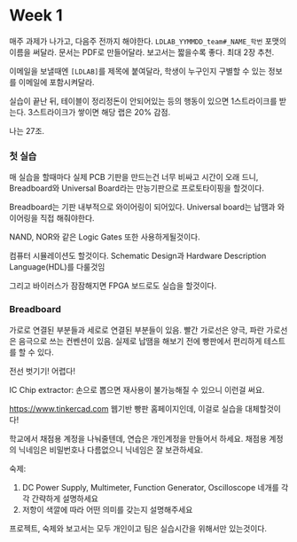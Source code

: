 Week 1
========
매주 과제가 나가고, 다음주 전까지 해야한다. `LDLAB_YYMMDD_team#_NAME_학번` 포맷의 이름을 써달라. 문서는 PDF로 만들어달라. 보고서는 짧을수록 좋다. 최대 2장 추천.

이메일을 보낼때엔 `[LDLAB]`를 제목에 붙여달라, 학생이 누구인지 구별할 수 있는 정보를 이메일에 포함시켜달라.

실습이 끝난 뒤, 테이블이 정리정돈이 안되어있는 등의 행동이 있으면 1스트라이크를 받는다. 3스트라이크가 쌓이면 해당 랩은 20% 감점.

나는 27조.

### 첫 실습
매 실습을 할때마다 실제 PCB 기판을 만드는건 너무 비싸고 시간이 오래 드니, Breadboard와 Universal Board라는 만능기판으로 프로토타이핑을 할것이다.

Breadboard는 기판 내부적으로 와이어링이 되어있다. Universal board는 납땜과 와이어링을 직접 해줘야한다.

NAND, NOR와 같은 Logic Gates 또한 사용하게될것이다.

컴퓨터 시뮬레이션도 할것이다. Schematic Design과 Hardware Description Language(HDL)를 다룰것임

그리고 바이러스가 잠잠해지면 FPGA 보드로도 실습을 할것이다.

### Breadboard
가로로 연결된 부분들과 세로로 연결된 부분들이 있음. 빨간 가로선은 양극, 파란 가로선은 음극으로 쓰는 컨벤션이 있음. 실제로 납땜을 해보기 전에 빵판에서 편리하게 테스트를 할 수 있다.

전선 벗기기! 어렵다!

IC Chip extractor: 손으로 뽑으면 재사용이 불가능해질 수 있으니 이런걸 써요.

https://www.tinkercad.com 웹기반 빵판 홈페이지인데, 이걸로 실습을 대체할것이다!

학교에서 채점용 계정을 나눠줄텐데, 연습은 개인계정을 만들어서 하세요. 채점용 계정의 닉네임은 비밀번호나 다름없으니 닉네임은 잘 보관하세요.

숙제:
1. DC Power Supply, Multimeter, Function Generator, Oscilloscope 네개를 각각 간략하게 설명하세요
2. 저항이 색깔에 따라 어떤 의미를 갖는지 설명해주세요

프로젝트, 숙제와 보고서는 모두 개인이고 팀은 실습시간을 위해서만 있는것이다.